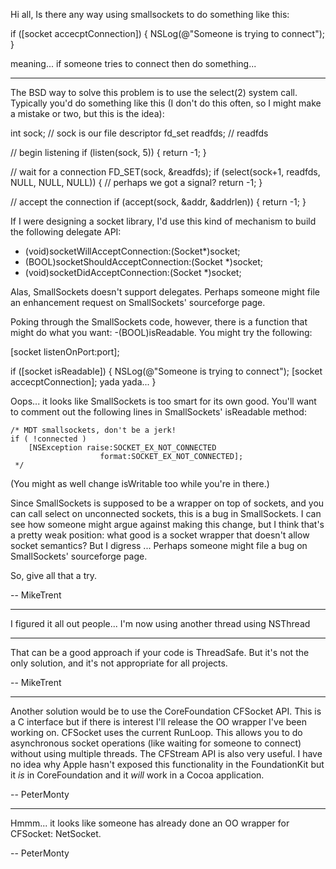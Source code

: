 Hi all,
Is there any way using smallsockets to do something like this:
    
if ([socket accecptConnection]) {
NSLog(@"Someone is trying to connect");
}

meaning... if someone tries to connect then do something...

----

The BSD way to solve this problem is to use the select(2) system call. Typically you'd do something like this (I don't do this often, so I might make a mistake or two, but this is the idea):

    
int sock;        // sock is our file descriptor
fd_set readfds; // readfds 

// begin listening
if (listen(sock, 5)) {
    return -1;
}

// wait for a connection
FD_SET(sock, &readfds);
if (select(sock+1, readfds, NULL, NULL, NULL)) {
    // perhaps we got a signal?
    return -1;
}

// accept the connection
if (accept(sock, &addr, &addrlen)) {
    return -1;
}


If I were designing a socket library, I'd use this kind of mechanism to build the following delegate API:

    
- (void)socketWillAcceptConnection:(Socket*)socket;
- (BOOL)socketShouldAcceptConnection:(Socket *)socket;
- (void)socketDidAcceptConnection:(Socket *)socket;


Alas, SmallSockets doesn't support delegates. Perhaps someone might file an enhancement request on SmallSockets' sourceforge page.

Poking through the SmallSockets code, however, there is a function that might do what you want: -(BOOL)isReadable. You might try the following:

    
[socket listenOnPort:port];

if ([socket isReadable]) {
NSLog(@"Someone is trying to connect");
    [socket accecptConnection];
    yada yada...
}


Oops... it looks like SmallSockets is too smart for its own good. You'll want to comment out the following lines in SmallSockets' isReadable method:

    
    /* MDT smallsockets, don't be a jerk!
    if ( !connected )
        [NSException raise:SOCKET_EX_NOT_CONNECTED 
                        format:SOCKET_EX_NOT_CONNECTED];
     */


(You might as well change isWritable too while you're in there.)

Since SmallSockets is supposed to be a wrapper on top of sockets, and you can call select on unconnected sockets, this is a bug in SmallSockets. I can see how someone might argue against making this change, but I think that's a pretty weak position: what good is a socket wrapper that doesn't allow socket semantics? But I digress ... Perhaps someone might file a bug on SmallSockets' sourceforge page.

So, give all that a try.

-- MikeTrent

----

I figured it all out people... I'm now using another thread using NSThread

----

That can be a good approach if your code is ThreadSafe. But it's not the only solution, and it's not appropriate for all projects.

-- MikeTrent

----

Another solution would be to use the CoreFoundation CFSocket API. This is a C interface but if there is interest I'll release the OO wrapper I've been working on. CFSocket uses the current RunLoop. This allows you to do asynchronous socket operations (like waiting for someone to connect) without using multiple threads. The CFStream API is also very useful. I have no idea why Apple hasn't exposed this functionality in the FoundationKit but it *is* in CoreFoundation and it *will* work in a Cocoa application.

-- PeterMonty

----

Hmmm... it looks like someone has already done an OO wrapper for CFSocket: NetSocket.

-- PeterMonty
